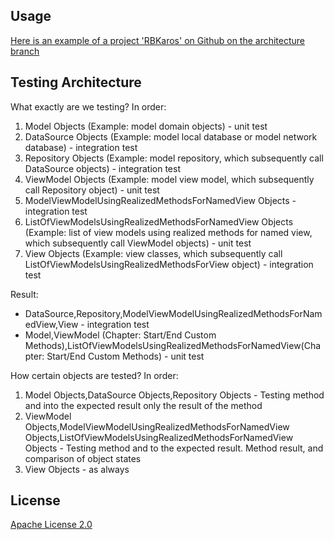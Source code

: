 
## Usage

[Here is an example of a project 'RBKaros' on Github on the architecture branch](https://github.com/JacobOdd/RBKaros/tree/architecture)

## Testing Architecture

What exactly are we testing?
In order:
1) Model Objects (Example: model domain objects) - unit test
2) DataSource Objects (Example: model local database or model network database) - integration test
3) Repository Objects (Example: model repository, which subsequently call DataSource objects) - integration test
4) ViewModel Objects (Example: model view model, which subsequently call Repository object) - unit test
5) ModelViewModelUsingRealizedMethodsForNamedView Objects - integration test
6) ListOfViewModelsUsingRealizedMethodsForNamedView Objects (Example: list of view models using realized methods for named view, which subsequently call ViewModel objects) - unit test
7) View Objects (Example: view classes, which subsequently call ListOfViewModelsUsingRealizedMethodsForView object) - integration test

Result:
   - DataSource,Repository,ModelViewModelUsingRealizedMethodsForNamedView,View - integration test
   - Model,ViewModel (Chapter: Start/End Custom Methods),ListOfViewModelsUsingRealizedMethodsForNamedView(Chapter: Start/End Custom Methods) - unit test

How certain objects are tested?
In order:
1) Model Objects,DataSource Objects,Repository Objects - Testing method and into the expected result only the result of the method
2) ViewModel Objects,ModelViewModelUsingRealizedMethodsForNamedView Objects,ListOfViewModelsUsingRealizedMethodsForNamedView Objects - Testing method and to the expected result. Method result, and comparison of object states
3) View Objects - as always

## License

[Apache License 2.0](LICENSE)
    
